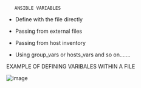        ANSIBLE VARIABLES
       
* Define with the file directly

* Passing from external files

* Passing from host inventory

* Using group_vars or hosts_vars and so on.......

EXAMPLE OF DEFINING VARIBALES WITHIN A FILE

![image](https://github.com/manishaverma89/myFirstAnsibleProject/assets/84954924/255e50d6-955e-4abd-85ac-7cbfab5f5e24)


